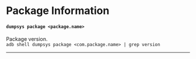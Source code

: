 # Package Information

#### `dumpsys package <package.name>`

Package version. <br>
`adb shell dumpsys package <com.package.name> | grep version`

***